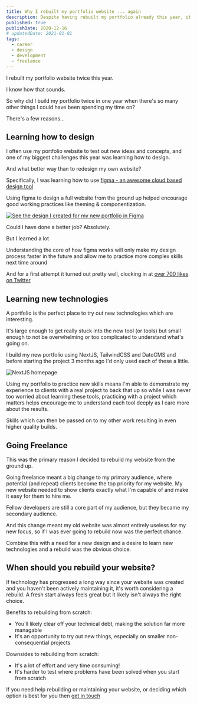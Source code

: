 ```yaml
---
title: Why I rebuilt my portfolio website ... again
description: Despite having rebuilt my portfolio already this year, it was still a good idea for me to do another build from scratch. Here's why.
published: true
publishDate: 2020-12-16
# updatedDate: 2021-01-01
tags:
  - career
  - design
  - development
  - freelance
---
```


I rebuilt my portfolio website twice this year.

I know how that sounds.

So why did I build my portfolio twice in one year when there's so many other things I could have been spending my time on?

There's a few reasons...

## Learning how to design

I often use my portfolio website to test out new ideas and concepts, and one of my biggest challenges this year was learning how to design.

And what better way than to redesign my own website?

Specifically, I was learning how to use [figma - an awesome cloud based design tool](https://www.figma.com/)

Using figma to design a full website from the ground up helped encourage good working practices like theming & componentization.

[![See the design I created for my new portfolio in Figma](https://www.datocms-assets.com/38195/1608024631-screenshot-2020-12-15-at-09-19-38.png)](https://www.figma.com/file/eVADlbqyz8cBAfqfo4eM1e/Portfolio-Design?node-id=0%3A1)

Could I have done a better job? Absolutely.

But I learned a lot

Understanding the core of how figma works will only make my design process faster in the future and allow me to practice more complex skills next time around

And for a first attempt it turned out pretty well, clocking in at [over 700 likes on Twitter](https://twitter.com/dan_spratling/status/1335897887427923971?s=20)

## Learning new technologies

A portfolio is the perfect place to try out new technologies which are interesting.

It's large enough to get really stuck into the new tool (or tools) but small enough to not be overwhelming or too complicated to understand what's going on.

I build my new portfolio using NextJS, TailwindCSS and DatoCMS and before starting the project 3 months ago I'd only used each of these a little.

![NextJS homepage](https://www.datocms-assets.com/38195/1608024664-screenshot2020-12-15at09-23-18.png)

Using my portfolio to practice new skills means I'm able to demonstrate my experience to clients with a real project to back that up so while I was never too worried about learning these tools, practicing with a project which matters helps encourage me to understand each tool deeply as I care more about the results.

Skills which can then be passed on to my other work resulting in even higher quality builds.

## Going Freelance

This was the primary reason I decided to rebuild my website from the ground up.

Going freelance meant a big change to my primary audience, where potential (and repeat) clients become the top priority for my website. My new website needed to show clients exactly what I'm capable of and make it easy for them to hire me.

Fellow developers are still a core part of my audience, but they became my secondary audience.

And this change meant my old website was almost entirely useless for my new focus, so if I was ever going to rebuild now was the perfect chance.

Combine this with a need for a new design and a desire to learn new technologies and a rebuild was the obvious choice.

## When should you rebuild your website?

If technology has progressed a long way since your website was created and you haven't been actively maintaining it, it's worth considering a rebuild. A fresh start always feels great but it likely isn't always the right choice.

Benefits to rebuilding from scratch:

- You'll likely clear off your technical debt, making the solution far more managable
- It's an opportunity to try out new things, especially on smaller non-consequential projects

Downsides to rebuilding from scratch:

- It's a lot of effort and very time consuming!
- It's harder to test where problems have been solved when you start from scratch

If you need help rebuilding or maintaining your website, or deciding which option is best for you then [get in touch](https://danspratling.dev/contact)
